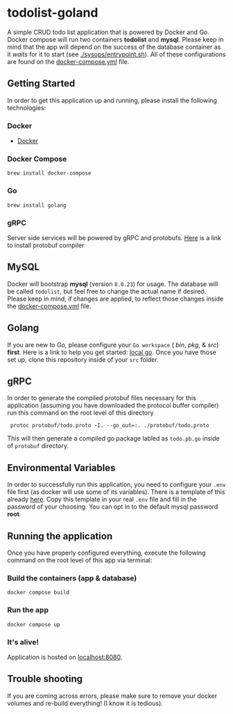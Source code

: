 # todolist-goland
A simple CRUD todo list application that is powered by Docker and Go. Docker compose will run two containers **todolist** and **mysql**. Please keep in mind that the app will depend on the success of the database container as it *waits* for it to start (see [./sysops/entrypoint.sh](https://github.com/marcoantonio224/todolist-goland/blob/main/sysops/entrypoint.sh)). All of these configurations are found on the [docker-compose.yml](https://github.com/marcoantonio224/todolist-goland/blob/main/docker-compose.yml) file.
## Getting Started
In order to get this application up and running, please install the following technologies:
  ### Docker
  - [Docker](https://docs.docker.com/get-docker/)
  ### Docker Compose
    brew install docker-compose

  ### Go
    brew install golang

  ### gRPC
  Server side services will be powered by gRPC and protobufs.
    [Here](https://grpc.io/docs/protoc-installation/) is a link to install protobuf compiler


## MySQL
  Docker will bootstrap **mysql** (version `8.0.23`) for usage. The database will be called `todolist`, but feel free to change the actual name if desired. Please keep in mind, if changes are applied, to reflect those changes inside the [docker-compose.yml](https://github.com/marcoantonio224/todolist-goland/blob/main/docker-compose.yml) file.

## Golang
  If you are new to Go, please configure your `Go workspace` ( *bin*, *pkg*, & *src*) **first**. Here is a link to help you get started: [local go](https://www.digitalocean.com/community/tutorials/how-to-install-go-and-set-up-a-local-programming-environment-on-ubuntu-18-04). Once you have those set up, clone this repository inside of your `src` folder.

## gRPC
In order to generate the compiled protobuf files necessary for this application (assuming you have downloaded the protocol buffer compiler) run this command on the root level of this directory

     protoc protobuf/todo.proto -I. --go_out=:. ./protobuf/todo.proto
This will then generate a compiled go package labled as `todo.pb.go` inside of `protobuf` directory.

## Environmental Variables
  In order to successfully run this application, you need to configure your `.env` file first (as docker will use some of its variables). There is a template of this already [here](https://github.com/marcoantonio224/todolist-goland/blob/main/.env.template). Copy this template in your real `.env` file and fill in the password of your choosing. You can opt in to the default mysql password **root**.

## Running the application
  Once you have properly configured everything, execute the following command on the root level of this app via terminal:
  ### Build the containers (app & database)
    docker compose build

  ### Run the app
    docker compose up

  ### It's alive!
  Application is hosted on [localhost:8080](http://localhost:8080/).

  ## Trouble shooting
  If you are coming across errors, please make sure to remove your docker volumes and re-build everything! (I know it is tedious).
